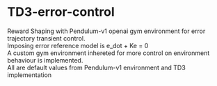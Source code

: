 # TD3-error-control
Reward Shaping with Pendulum-v1 openai gym environment for error trajectory transient control. <br>
Imposing error reference model is e_dot + Ke = 0 <br>
A custom gym environment inhereted for more control on environment behaviour is implemented. <br>
All are default values from Pendulum-v1 environment and TD3 implementation <br> 
 
